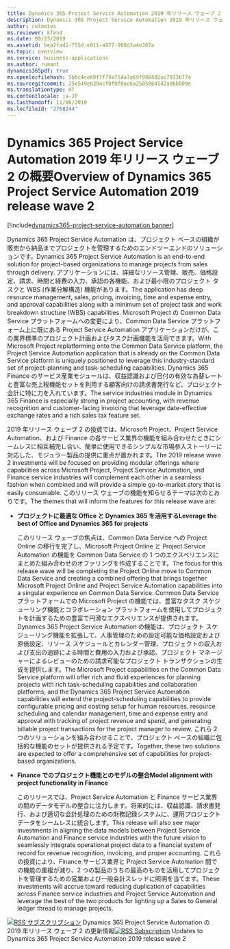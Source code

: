 ```yaml
---
title: Dynamics 365 Project Service Automation 2019 年リリース ウェーブ 2 の概要
description: Dynamics 365 Project Service Automation 2019 年リリース ウェーブ 2 の概要
author: relnotes
ms.reviewer: kfend
ms.date: 09/23/2019
ms.assetid: bea2fad1-755d-e911-a977-000d3a4e307a
ms.topic: overview
ms.service: business-applications
ms.author: rumant
dynamics365pdf: true
ms.openlocfilehash: 5b6c4ce60f7f79a754a7a69f988402ac7933b77e
ms.sourcegitcommit: 25e549eb39acf0f0f8ac6a250596d142a9bb809e
ms.translationtype: HT
ms.contentlocale: ja-JP
ms.lasthandoff: 11/06/2019
ms.locfileid: "2768244"
---
```

# <a name="overview-of-dynamics-365-project-service-automation-2019-release-wave-2"></a><span data-ttu-id="3d63d-103">Dynamics 365 Project Service Automation 2019 年リリース ウェーブ 2 の概要</span><span class="sxs-lookup"><span data-stu-id="3d63d-103">Overview of Dynamics 365 Project Service Automation 2019 release wave 2</span></span>
[!include[dynamics365-project-service-automation banner](../includes/dynamics365-project-service-automation.md)]

<!--overview start-->
<span data-ttu-id="3d63d-104">Dynamics 365 Project Service Automation は、プロジェクト ベースの組織が販売から納品までプロジェクトを管理するためのエンドツーエンドのソリューションです。</span><span class="sxs-lookup"><span data-stu-id="3d63d-104">Dynamics 365 Project Service Automation is an end-to-end solution for project-based organizations to manage projects from sales through delivery.</span></span> <span data-ttu-id="3d63d-105">アプリケーションには、詳細なリソース管理、販売、価格設定、請求、時間と経費の入力、承認の各機能、および最小限のプロジェクト タスクと WBS (作業分解構造) 機能があります。</span><span class="sxs-lookup"><span data-stu-id="3d63d-105">The application has deep resource management, sales, pricing, invoicing, time and expense entry, and approval capabilities along with a minimum set of project task and work breakdown structure (WBS) capabilities.</span></span> <span data-ttu-id="3d63d-106">Microsoft Project の Common Data Service プラットフォームへの変更により、Common Data Service プラットフォーム上に既にある Project Service Automation アプリケーションだけが、この業界標準のプロジェクト計画およびタスク計画機能を活用できます。</span><span class="sxs-lookup"><span data-stu-id="3d63d-106">With Microsoft Project replatforming onto the Common Data Service platform, the Project Service Automation application that is already on the Common Data Service platform is uniquely positioned to leverage this industry-standard set of project-planning and task-scheduling capabilities.</span></span> <span data-ttu-id="3d63d-107">Dynamics 365 Finance のサービス産業モジュールは、収益認識および日付の有効な為替レートと豊富な売上税機能セットを利用する顧客向けの請求書発行など、プロジェクト会計に特に力を入れています。</span><span class="sxs-lookup"><span data-stu-id="3d63d-107">The service industries module in Dynamics 365 Finance is especially strong in project accounting, with revenue recognition and customer-facing invoicing that leverage date-effective exchange rates and a rich sales tax feature set.</span></span> 

<span data-ttu-id="3d63d-108">2019 年リリース ウェーブ 2 の投資では、Microsoft Project、Project Service Automation、および Finance の各サービス業界の機能を組み合わせたときにシームレスに相互補完し合い、簡単に使用できるシンプルな市場参入ストーリーに対応した、モジュラー製品の提供に重点が置かれます。</span><span class="sxs-lookup"><span data-stu-id="3d63d-108">The 2019 release wave 2 investments will be focused on providing modular offerings where capabilities across Microsoft Project, Project Service Automation, and Finance service industries will complement each other in a seamless fashion when combined and will provide a simple go-to-market story that is easily consumable.</span></span> <span data-ttu-id="3d63d-109">このリリース ウェーブの機能を知らせるテーマは次のとおりです。</span><span class="sxs-lookup"><span data-stu-id="3d63d-109">The themes that will inform the features for this release wave are:</span></span>

- <span data-ttu-id="3d63d-110">**プロジェクトに最適な Office と Dynamics 365 を活用する**</span><span class="sxs-lookup"><span data-stu-id="3d63d-110">**Leverage the best of Office and Dynamics 365 for projects**</span></span>

  <span data-ttu-id="3d63d-111">このリリース ウェーブの焦点は、Common Data Service への Project Online の移行を完了し、Microsoft Project Online と Project Service Automation の機能を Common Data Service の 1 つのエクスペリエンスにまとめた組み合わせのオファリングを作成することです。</span><span class="sxs-lookup"><span data-stu-id="3d63d-111">The focus for this release wave will be completing the Project Online move to Common Data Service and creating a combined offering that brings together Microsoft Project Online and Project Service Automation capabilities into a singular experience on Common Data Service.</span></span> <span data-ttu-id="3d63d-112">Common Data Service プラットフォームでの Microsoft Project の機能では、豊富なタスク スケジューリング機能とコラボレーション プラットフォームを使用してプロジェクトを計画するための豊富で円滑なエクスペリエンスが提供されます。Dynamics 365 Project Service Automation の機能は、プロジェクト スケジューリング機能を拡張して、人事管理のための設定可能な価格設定および原価設定、リソース スケジュールとカレンダー管理、プロジェクトの収入および支出の追跡による時間と費用の入力および承認、プロジェクト マネージャーによるレビューのための請求可能なプロジェクト トランザクションの生成を提供します。</span><span class="sxs-lookup"><span data-stu-id="3d63d-112">The Microsoft Project capabilities on the Common Data Service platform will offer rich and fluid experiences for planning projects with rich task-scheduling capabilities and collaboration platforms, and the Dynamics 365 Project Service Automation capabilities will extend the project-scheduling capabilities to provide configurable pricing and costing setup for human resources, resource scheduling and calendar management, time and expense entry and approval with tracking of project revenue and spend, and generating billable project transactions for the project manager to review.</span></span> <span data-ttu-id="3d63d-113">これら 2 つのソリューションを組み合わせることで、プロジェクト ベースの組織に包括的な機能のセットが提供される予定です。</span><span class="sxs-lookup"><span data-stu-id="3d63d-113">Together, these two solutions are expected to offer a comprehensive set of capabilities for project-based organizations.</span></span>    

- <span data-ttu-id="3d63d-114">**Finance でのプロジェクト機能とのモデルの整合**</span><span class="sxs-lookup"><span data-stu-id="3d63d-114">**Model alignment with project functionality in Finance**</span></span>

  <span data-ttu-id="3d63d-115">このリリースでは、Project Service Automation と Finance サービス業界の間のデータモデルの整合に注力します。将来的には、収益認識、請求書発行、および適切な会計処理のための財務記録システムに、運用プロジェクト データをシームレスに統合します。</span><span class="sxs-lookup"><span data-stu-id="3d63d-115">This release will also see major investments in aligning the data models between Project Service Automation and Finance service industries with the future vision to seamlessly integrate operational project data to a financial system of record for revenue recognition, invoicing, and proper accounting.</span></span> <span data-ttu-id="3d63d-116">これらの投資により、Finance サービス業界と Project Service Automation 間での機能の重複が減り、2 つの製品のうちの最高のものを活用してプロジェクトを管理するための営業および一般会計スレッドに照明を当てます。</span><span class="sxs-lookup"><span data-stu-id="3d63d-116">These investments will accrue toward reducing duplication of capabilities across Finance service industries and Project Service Automation and leverage the best of the two products for lighting up a Sales to General ledger thread to manage projects.</span></span>

<span data-ttu-id="3d63d-117">[![RSS サブスクリプション](/dynamics365-release-plan/media/feed-icon.png "RSS サブスクリプション")](https://docs.microsoft.com/api/search/rss?locale=en-us&$filter=scopes%2Fany(t%3A%20t%20eq%20%27dynamics365-project-service-automation-192%27)) Dynamics 365 Project Service Automation の 2019 年リリース ウェーブ 2 の更新情報</span><span class="sxs-lookup"><span data-stu-id="3d63d-117">[![RSS Subscription](/dynamics365-release-plan/media/feed-icon.png "RSS Subscription")](https://docs.microsoft.com/api/search/rss?locale=en-us&$filter=scopes%2Fany(t%3A%20t%20eq%20%27dynamics365-project-service-automation-192%27)) Updates to Dynamics 365 Project Service Automation 2019 release wave 2</span></span>
<!--overview end-->
